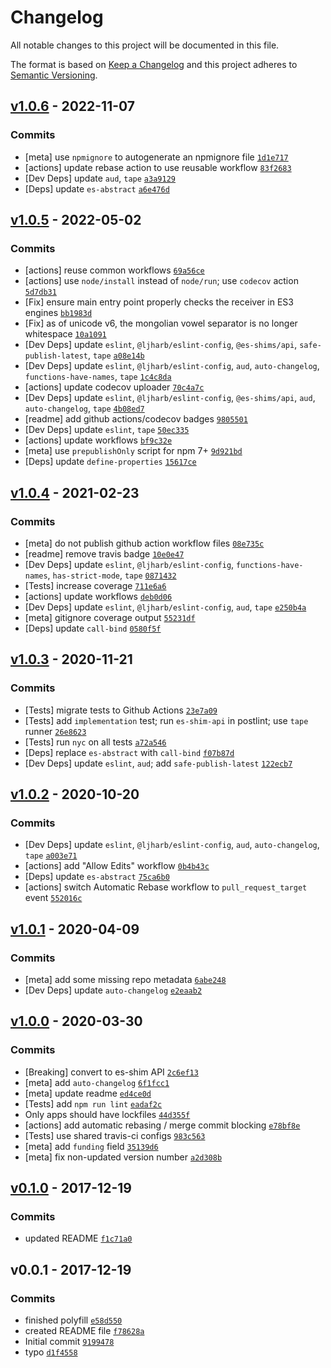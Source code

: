 # Changelog

All notable changes to this project will be documented in this file.

The format is based on [Keep a Changelog](https://keepachangelog.com/en/1.0.0/)
and this project adheres to [Semantic Versioning](https://semver.org/spec/v2.0.0.html).

## [v1.0.6](https://github.com/es-shims/String.prototype.trimEnd/compare/v1.0.5...v1.0.6) - 2022-11-07

### Commits

- [meta] use `npmignore` to autogenerate an npmignore file [`1d1e717`](https://github.com/es-shims/String.prototype.trimEnd/commit/1d1e71720ada81e484c9bffb386f65d7a6a1335e)
- [actions] update rebase action to use reusable workflow [`83f2683`](https://github.com/es-shims/String.prototype.trimEnd/commit/83f268325cc37ca72bea995281167a9d2821810b)
- [Dev Deps] update `aud`, `tape` [`a3a9129`](https://github.com/es-shims/String.prototype.trimEnd/commit/a3a9129dd995a949bdb93d278f403aa400e088ed)
- [Deps] update `es-abstract` [`a6e476d`](https://github.com/es-shims/String.prototype.trimEnd/commit/a6e476dc0120a41a22e66b5079bf3b407da387fa)

## [v1.0.5](https://github.com/es-shims/String.prototype.trimEnd/compare/v1.0.4...v1.0.5) - 2022-05-02

### Commits

- [actions] reuse common workflows [`69a56ce`](https://github.com/es-shims/String.prototype.trimEnd/commit/69a56ce95343848d5e498f8e939a0697db8ac9f2)
- [actions] use `node/install` instead of `node/run`; use `codecov` action [`5d7db31`](https://github.com/es-shims/String.prototype.trimEnd/commit/5d7db314948faac975705db56305b6cc3dae7ba9)
- [Fix] ensure main entry point properly checks the receiver in ES3 engines [`bb1983d`](https://github.com/es-shims/String.prototype.trimEnd/commit/bb1983dc27504733ab883a42f55b134f679a642d)
- [Fix] as of unicode v6, the mongolian vowel separator is no longer whitespace [`10a1091`](https://github.com/es-shims/String.prototype.trimEnd/commit/10a10916e1ffc8cdab78515b2cc521cc74c08277)
- [Dev Deps] update `eslint`, `@ljharb/eslint-config`, `@es-shims/api`, `safe-publish-latest`, `tape` [`a08e14b`](https://github.com/es-shims/String.prototype.trimEnd/commit/a08e14bfea5e27d419ef742e83f467a169a69971)
- [Dev Deps] update `eslint`, `@ljharb/eslint-config`, `aud`, `auto-changelog`, `functions-have-names`, `tape` [`1c4c8da`](https://github.com/es-shims/String.prototype.trimEnd/commit/1c4c8dab4aefc1c5823a61b5a0286bb6fe1e036c)
- [actions] update codecov uploader [`70c4a7c`](https://github.com/es-shims/String.prototype.trimEnd/commit/70c4a7c566fd5bf72475df9318ec2cd218ceca26)
- [Dev Deps] update `eslint`, `@ljharb/eslint-config`, `@es-shims/api`, `aud`, `auto-changelog`, `tape` [`4b08ed7`](https://github.com/es-shims/String.prototype.trimEnd/commit/4b08ed78a579585b593b3ca4ac7919d13906e840)
- [readme] add github actions/codecov badges [`9805501`](https://github.com/es-shims/String.prototype.trimEnd/commit/980550105b304385bcccb8ec05a247e02c24d04a)
- [Dev Deps] update `eslint`, `tape` [`50ec335`](https://github.com/es-shims/String.prototype.trimEnd/commit/50ec335ed42b59d1ab626dbe412f4ae23ab99b4b)
- [actions] update workflows [`bf9c32e`](https://github.com/es-shims/String.prototype.trimEnd/commit/bf9c32efe08e98b53302df67581dc971b7a758cd)
- [meta] use `prepublishOnly` script for npm 7+ [`9d921bd`](https://github.com/es-shims/String.prototype.trimEnd/commit/9d921bdbcaf8cebebbc302e6df518cbc3e4907bd)
- [Deps] update `define-properties` [`15617ce`](https://github.com/es-shims/String.prototype.trimEnd/commit/15617ced8ac2ea3ab8324a04d16fd294b12059b5)

## [v1.0.4](https://github.com/es-shims/String.prototype.trimEnd/compare/v1.0.3...v1.0.4) - 2021-02-23

### Commits

- [meta] do not publish github action workflow files [`08e735c`](https://github.com/es-shims/String.prototype.trimEnd/commit/08e735cd55b00ae78a9dc16c6b4e786f7931085b)
- [readme] remove travis badge [`10e0e47`](https://github.com/es-shims/String.prototype.trimEnd/commit/10e0e47cb2ecfd171e68b40f8486c5d007dcf3ef)
- [Dev Deps] update `eslint`, `@ljharb/eslint-config`, `functions-have-names`, `has-strict-mode`, `tape` [`0871432`](https://github.com/es-shims/String.prototype.trimEnd/commit/0871432c70c2f6a3929acd740a5d1f57c939f345)
- [Tests] increase coverage [`711e6a6`](https://github.com/es-shims/String.prototype.trimEnd/commit/711e6a66660f30f7a30fef536be435af1a13d05c)
- [actions] update workflows [`deb0d06`](https://github.com/es-shims/String.prototype.trimEnd/commit/deb0d06f41ac1c3e1e640ecd1cf0e69303ab5799)
- [Dev Deps] update `eslint`, `@ljharb/eslint-config`, `aud`, `tape` [`e250b4a`](https://github.com/es-shims/String.prototype.trimEnd/commit/e250b4a38401e7c02a067dab26cc68316da47ef7)
- [meta] gitignore coverage output [`55231df`](https://github.com/es-shims/String.prototype.trimEnd/commit/55231dfd9829277ba5c3f07be5434dc385703ca9)
- [Deps] update `call-bind` [`0580f5f`](https://github.com/es-shims/String.prototype.trimEnd/commit/0580f5f915ecb87677764d03fe3cf023e3bee7d8)

## [v1.0.3](https://github.com/es-shims/String.prototype.trimEnd/compare/v1.0.2...v1.0.3) - 2020-11-21

### Commits

- [Tests] migrate tests to Github Actions [`23e7a09`](https://github.com/es-shims/String.prototype.trimEnd/commit/23e7a09a4ad37c21c3db3d7761212c7d84a371a2)
- [Tests] add `implementation` test; run `es-shim-api` in postlint; use `tape` runner [`26e8623`](https://github.com/es-shims/String.prototype.trimEnd/commit/26e8623cf35c1859d0b482d4bb5b3450d101a810)
- [Tests] run `nyc` on all tests [`a72a546`](https://github.com/es-shims/String.prototype.trimEnd/commit/a72a546f671c5d3ac65dff68b4db1a1cc7089bfd)
- [Deps] replace `es-abstract` with `call-bind` [`f07b87d`](https://github.com/es-shims/String.prototype.trimEnd/commit/f07b87dd452090a2601d666edceb1daa90d45f24)
- [Dev Deps] update `eslint`, `aud`; add `safe-publish-latest` [`122ecb7`](https://github.com/es-shims/String.prototype.trimEnd/commit/122ecb726b1dc043b9ef27fa5a7b4172a4d5df37)

## [v1.0.2](https://github.com/es-shims/String.prototype.trimEnd/compare/v1.0.1...v1.0.2) - 2020-10-20

### Commits

- [Dev Deps] update `eslint`, `@ljharb/eslint-config`, `aud`, `auto-changelog`, `tape` [`a003e71`](https://github.com/es-shims/String.prototype.trimEnd/commit/a003e7166d8de16c551a14b0ec855187357cce43)
- [actions] add "Allow Edits" workflow [`0b4b43c`](https://github.com/es-shims/String.prototype.trimEnd/commit/0b4b43cb605f7b3532e61c43dfc7f1795296c5a4)
- [Deps] update `es-abstract` [`75ca6b0`](https://github.com/es-shims/String.prototype.trimEnd/commit/75ca6b0e9757d64013ae863cfaac49ebcb36f1cf)
- [actions] switch Automatic Rebase workflow to `pull_request_target` event [`552016c`](https://github.com/es-shims/String.prototype.trimEnd/commit/552016cb631ac13c12bbbc0d6dd65012e5e79583)

## [v1.0.1](https://github.com/es-shims/String.prototype.trimEnd/compare/v1.0.0...v1.0.1) - 2020-04-09

### Commits

- [meta] add some missing repo metadata [`6abe248`](https://github.com/es-shims/String.prototype.trimEnd/commit/6abe248ba0b57a8b0e16bbe01de07a4d37c421bc)
- [Dev Deps] update `auto-changelog` [`e2eaab2`](https://github.com/es-shims/String.prototype.trimEnd/commit/e2eaab2fd1bc27a3d224b3d76db16190c1dd6d08)

## [v1.0.0](https://github.com/es-shims/String.prototype.trimEnd/compare/v0.1.0...v1.0.0) - 2020-03-30

### Commits

- [Breaking] convert to es-shim API [`2c6ef13`](https://github.com/es-shims/String.prototype.trimEnd/commit/2c6ef13d3f0b07a9bc55e367b311dbb731780405)
- [meta] add `auto-changelog` [`6f1fcc1`](https://github.com/es-shims/String.prototype.trimEnd/commit/6f1fcc1739de1e9541bd603b659807646a13dd7f)
- [meta] update readme [`ed4ce0d`](https://github.com/es-shims/String.prototype.trimEnd/commit/ed4ce0d84d53e626b48375c5959be20332464eaf)
- [Tests] add `npm run lint` [`eadaf2c`](https://github.com/es-shims/String.prototype.trimEnd/commit/eadaf2c83f2d791b54d80d7b30a9961ebc0f246f)
- Only apps should have lockfiles [`44d355f`](https://github.com/es-shims/String.prototype.trimEnd/commit/44d355f7dafcb0b51c5001824b07f7a2b9f1d06e)
- [actions] add automatic rebasing / merge commit blocking [`e78bf8e`](https://github.com/es-shims/String.prototype.trimEnd/commit/e78bf8e5fc04fcb3379dd1c98360d7df4f9ea7d6)
- [Tests] use shared travis-ci configs [`983c563`](https://github.com/es-shims/String.prototype.trimEnd/commit/983c5639efca2c9bb8b93ebbb917fbcb2561b94c)
- [meta] add `funding` field [`35139d6`](https://github.com/es-shims/String.prototype.trimEnd/commit/35139d6236ceacfc1501d08fb196d18a936ee583)
- [meta] fix non-updated version number [`a2d308b`](https://github.com/es-shims/String.prototype.trimEnd/commit/a2d308b99967ca427936c54747175794ca7336e1)

## [v0.1.0](https://github.com/es-shims/String.prototype.trimEnd/compare/v0.0.1...v0.1.0) - 2017-12-19

### Commits

- updated README [`f1c71a0`](https://github.com/es-shims/String.prototype.trimEnd/commit/f1c71a0a882e89e1c207ed2b316d91670be2b075)

## v0.0.1 - 2017-12-19

### Commits

- finished polyfill [`e58d550`](https://github.com/es-shims/String.prototype.trimEnd/commit/e58d550ab8695924ff4221ebe91f00f29801aa4b)
- created README file [`f78628a`](https://github.com/es-shims/String.prototype.trimEnd/commit/f78628ab123171f8b7759bba331d6a589702584f)
- Initial commit [`9199478`](https://github.com/es-shims/String.prototype.trimEnd/commit/9199478256da953e2f5bddfc4d82a161f4537e85)
- typo [`d1f4558`](https://github.com/es-shims/String.prototype.trimEnd/commit/d1f4558a51157833f14d8a424426d038d06576ce)
